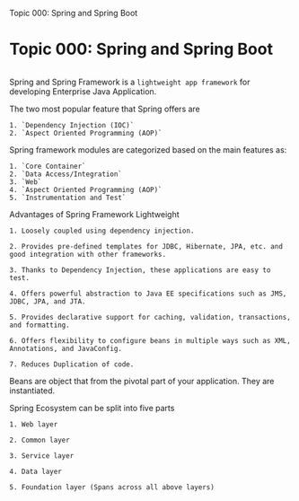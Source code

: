 Topic 000: Spring and Spring Boot

# Topic 000: Spring and Spring Boot

![]()

Spring and Spring Framework is a `lightweight app framework` for developing Enterprise Java Application.

The two most popular feature that Spring offers are

    1. `Dependency Injection (IOC)`
    2. `Aspect Oriented Programming (AOP)`

Spring framework modules are categorized based on the main features as:

    1. `Core Container`
    2. `Data Access/Integration`
    3. `Web`
    4. `Aspect Oriented Programming (AOP)`
    5. `Instrumentation and Test`

Advantages of Spring Framework
Lightweight

    1. Loosely coupled using dependency injection.

    2. Provides pre-defined templates for JDBC, Hibernate, JPA, etc. and good integration with other frameworks.

    3. Thanks to Dependency Injection, these applications are easy to test.

    4. Offers powerful abstraction to Java EE specifications such as JMS, JDBC, JPA, and JTA.

    5. Provides declarative support for caching, validation, transactions, and formatting.

    6. Offers flexibility to configure beans in multiple ways such as XML, Annotations, and JavaConfig.

    7. Reduces Duplication of code.

Beans are object that from the pivotal part of your application. They are instantiated.

Spring Ecosystem can be split into five parts

    1. Web layer

    2. Common layer

    3. Service layer

    4. Data layer

    5. Foundation layer (Spans across all above layers)
